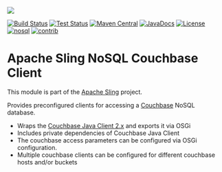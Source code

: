 [<img src="http://sling.apache.org/res/logos/sling.png"/>](http://sling.apache.org)

 [![Build Status](https://builds.apache.org/buildStatus/icon?job=sling-org-apache-sling-nosql-couchbase-client-1.8)](https://builds.apache.org/view/S-Z/view/Sling/job/sling-org-apache-sling-nosql-couchbase-client-1.8) [![Test Status](https://img.shields.io/jenkins/t/https/builds.apache.org/view/S-Z/view/Sling/job/sling-org-apache-sling-nosql-couchbase-client-1.8.svg)](https://builds.apache.org/view/S-Z/view/Sling/job/sling-org-apache-sling-nosql-couchbase-client-1.8/test_results_analyzer/) [![Maven Central](https://maven-badges.herokuapp.com/maven-central/org.apache.sling/org.apache.sling.nosql.couchbase-client/badge.svg)](http://search.maven.org/#search%7Cga%7C1%7Cg%3A%22org.apache.sling%22%20a%3A%22org.apache.sling.nosql.couchbase-client%22) [![JavaDocs](https://www.javadoc.io/badge/org.apache.sling/org.apache.sling.nosql.couchbase-client.svg)](https://www.javadoc.io/doc/org.apache.sling/org.apache.sling.nosql.couchbase-client) [![License](https://img.shields.io/badge/License-Apache%202.0-blue.svg)](https://www.apache.org/licenses/LICENSE-2.0) [![nosql](https://sling.apache.org/badges/group-nosql.svg)](https://github.com/apache/sling-aggregator/blob/master/docs/groups/nosql.md)&#32;[![contrib](http://sling.apache.org/badges/status-contrib.svg)](https://github.com/apache/sling-aggregator/blob/master/docs/status/contrib.md)

# Apache Sling NoSQL Couchbase Client

This module is part of the [Apache Sling](https://sling.apache.org) project.

Provides preconfigured clients for accessing a [Couchbase](http://www.couchbase.com/) NoSQL database.

* Wraps the [Couchbase Java Client 2.x](https://github.com/couchbase/couchbase-java-client) and exports it via OSGi
* Includes private dependencies of Couchbase Java Client
* The couchbase access parameters can be configured via OSGi configuration.
* Multiple couchbase clients can be configured for different couchbase hosts and/or buckets
